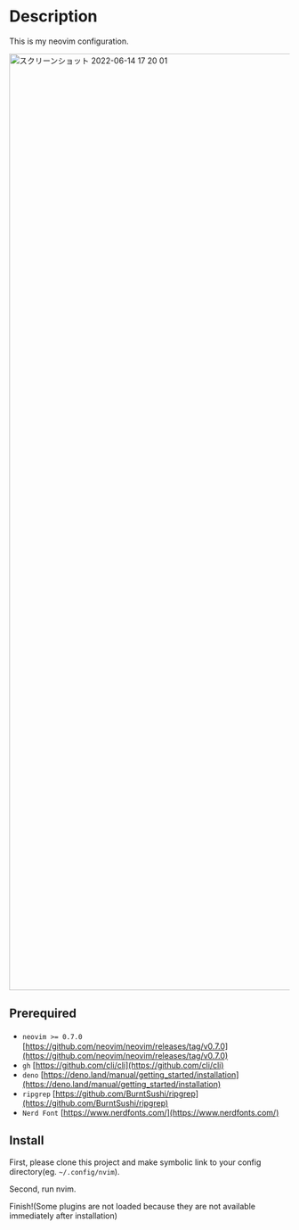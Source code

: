 # Description

This is my neovim configuration.

<img width="1680" alt="スクリーンショット 2022-06-14 17 20 01" src="https://user-images.githubusercontent.com/83107074/173529993-6086adbd-eaa5-4efb-b806-a8f832be0d65.png">

## Prerequired

- `neovim >= 0.7.0`　[https://github.com/neovim/neovim/releases/tag/v0.7.0](https://github.com/neovim/neovim/releases/tag/v0.7.0)
- `gh` [https://github.com/cli/cli](https://github.com/cli/cli)
- `deno` [https://deno.land/manual/getting_started/installation](https://deno.land/manual/getting_started/installation)
- `ripgrep` [https://github.com/BurntSushi/ripgrep](https://github.com/BurntSushi/ripgrep)
- `Nerd Font` [https://www.nerdfonts.com/](https://www.nerdfonts.com/)

## Install

First, please clone this project and make symbolic link to your config directory(eg. `~/.config/nvim`).

Second, run nvim.

Finish!(Some plugins are not loaded because they are not available immediately after installation)
